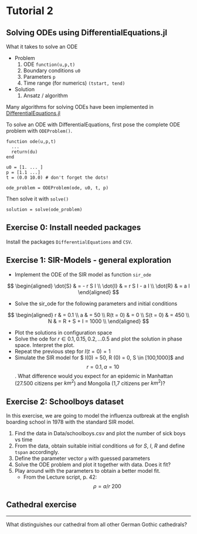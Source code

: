 # Tutorial 2

## Solving ODEs using DifferentialEquations.jl

What it takes to solve an ODE

* Problem
    1. ODE `function(u,p,t)`
    1. Boundary conditions `u0`
    1. Parameters `p`
    1. Time range (for numerics) `(tstart, tend)`
*  Solution
    1. Ansatz / algorithm


Many algorithms for solving ODEs have been implemented in [DifferentialEquations.jl](http://docs.juliadiffeq.org/latest/index.html)

To solve an ODE with DifferentialEquations, first pose the complete ODE problem with `ODEProblem()`.
```
function ode(u,p,t)
  ...
  return(du)
end

u0 = [1. ... ]
p = [1.1 ...]
t = (0.0 10.0) # don't forget the dots!

ode_problem = ODEProblem(ode, u0, t, p)
```


Then solve it with `solve()`
```
solution = solve(ode_problem)
```

## Exercise 0: Install needed packages

Install the packages `DifferentialEquations` and `CSV`.

## Exercise 1: SIR-Models - general exploration


* Implement the ODE of the SIR model as function `sir_ode`

$$
\begin{aligned}
  \dot{S} & = - r  S  I \\
  \dot{I} & =   r  S  I - a I \\
  \dot{R} & = a I
\end{aligned}
$$

* Solve the sir_ode for the following parameters and initial conditions

$$
\begin{aligned}
r & = 0.1 \\
a & = 50 \\
R(t = 0) & = 0 \\
S(t = 0) & = 450 \\
N & = R + S + I = 1000 \\
\end{aligned}
$$

* Plot the solutions in configuration space
* Solve the ode for $r \in  {0.1, 0.15, 0.2, ... 0.5}$ and plot the solution in phase space. Interpret the plot.
* Repeat the previous step for $I(t = 0) = 1$
* Simulate the SIR model for $ I(0) = 50, R (0) = 0, S \in [100,1000]$ and $$ r = 0.1, a = 10$$. What difference would you expect for an epidemic in Manhattan (27.500 citizens per $km^2$) and Mongolia (1,7 citizens per $km^2$)?

## Exercise 2: Schoolboys dataset

In this exercise, we are going to model the influenza outbreak at the english boarding school in 1978 with the standard SIR model.

1. Find the data in Data/schoolboys.csv and plot the number of sick boys vs time
1. From the data, obtain suitable initial conditions `u0` for $S$, $I$, $R$ and define `tspan` accordingly.
1. Define the parameter vector `p` with guessed parameters
1. Solve the ODE problem and plot it together with data. Does it fit?
1. Play around with the parameters to obtain a better model fit.
    * From the Lecture script, p. 42: $$\rho = a/r ~200$$





## Cathedral exercise
------------------

What distinguishes our cathedral from all other German Gothic
cathedrals?
